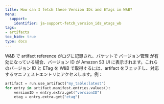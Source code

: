 ```yaml
---
title: How can I fetch these Version IDs and ETags in W&B?
menu:
  support:
    identifier: ja-support-fetch_version_ids_etags_wb
tags:
- artifacts
toc_hide: true
type: docs
---
```


W&B で artifact reference がログに記録され、バケットで バージョン管理 が有効になっている場合、バージョン ID が Amazon S3 UI に表示されます。これらのバージョン ID と ETag を W&B で取得するには、artifact をフェッチし、対応するマニフェストエントリにアクセスします。例：

```python
artifact = run.use_artifact("my_table:latest")
for entry in artifact.manifest.entries.values():
    versionID = entry.extra.get("versionID")
    etag = entry.extra.get("etag")
```
